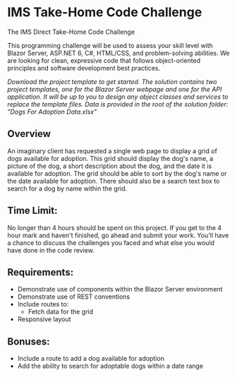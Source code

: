 # IMS Take-Home Code Challenge
The IMS Direct Take-Home Code Challenge

This programming challenge will be used to assess your skill level with Blazor Server, ASP.NET 6, C#, HTML/CSS, and problem-solving abilities. We are looking for clean, expressive code that follows object-oriented principles and software development best practices. 

*Download the project template to get started. The solution contains two project templates, one for the Blazor Server webpage and one for the API application. It will be up to you to design any object classes and services to replace the template files. Data is provided in the root of the solution folder: "Dogs For Adoption Data.xlsx"*

## Overview
An imaginary client has requested a single web page to display a grid of dogs available for adoption. This grid should display the dog's name, a picture of the dog, a short description about the dog, and the date it is available for adoption. The grid should be able to sort by the dog's name or the date available for adoption. There should also be a search text box to search for a dog by name within the grid.

## Time Limit:
No longer than 4 hours should be spent on this project. If you get to the 4 hour mark and haven't finished, go ahead and submit your work. You'll have a chance to discuss the challenges you faced and what else you would have done in the code review.

## Requirements:
- Demonstrate use of components within the Blazor Server environment
- Demonstrate use of REST conventions
- Include routes to:
  - Fetch data for the grid
- Responsive layout
  
## Bonuses:
- Include a route to add a dog available for adoption
- Add the ability to search for adoptable dogs within a date range

